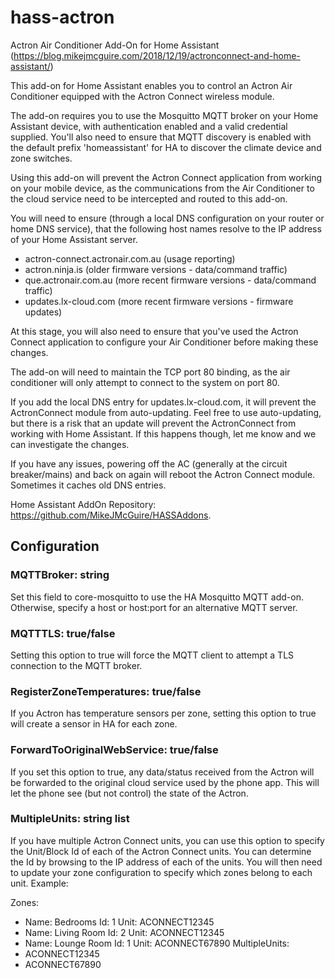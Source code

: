 # hass-actron
Actron Air Conditioner Add-On for Home Assistant (https://blog.mikejmcguire.com/2018/12/19/actronconnect-and-home-assistant/)

This add-on for Home Assistant enables you to control an Actron Air Conditioner equipped with the Actron Connect wireless module. 

The add-on requires you to use the Mosquitto MQTT broker on your Home Assistant device, with authentication enabled and a valid credential supplied. You'll also need to ensure that MQTT discovery is enabled with the default prefix 'homeassistant' for HA to discover the climate device and zone switches.

Using this add-on will prevent the Actron Connect application from working on your mobile device, as the communications from the Air Conditioner to the cloud service need to be intercepted and routed to this add-on.

You will need to ensure (through a local DNS configuration on your router or home DNS service), that the following host names resolve to the IP address of your Home Assistant server.
- actron-connect.actronair.com.au (usage reporting)
- actron.ninja.is (older firmware versions - data/command traffic)
- que.actronair.com.au (more recent firmware versions - data/command traffic)
- updates.lx-cloud.com (more recent firmware versions - firmware updates)

At this stage, you will also need to ensure that you've used the Actron Connect application to configure your Air Conditioner before making these changes.

The add-on will need to maintain the TCP port 80 binding, as the air conditioner will only attempt to connect to the system on port 80.

If you add the local DNS entry for updates.lx-cloud.com, it will prevent the ActronConnect module from auto-updating. Feel free to use auto-updating, but there is a risk that an update will prevent the ActronConnect from working with Home Assistant. If this happens though, let me know and we can investigate the changes.

If you have any issues, powering off the AC (generally at the circuit breaker/mains) and back on again will reboot the Actron Connect module. Sometimes it caches old DNS entries.

Home Assistant AddOn Repository: https://github.com/MikeJMcGuire/HASSAddons.

## Configuration
### MQTTBroker: string
Set this field to core-mosquitto to use the HA Mosquitto MQTT add-on. Otherwise, specify a host or host:port for an alternative MQTT server.

### MQTTTLS: true/false
Setting this option to true will force the MQTT client to attempt a TLS connection to the MQTT broker.

### RegisterZoneTemperatures: true/false
If you Actron has temperature sensors per zone, setting this option to true will create a sensor in HA for each zone.

### ForwardToOriginalWebService: true/false
If you set this option to true, any data/status received from the Actron will be forwarded to the original cloud service used by the phone app. This will let the phone see (but not control) the state of the Actron.

### MultipleUnits: string list
If you have multiple Actron Connect units, you can use this option to specify the Unit/Block Id of each of the Actron Connect units. You can determine the Id by browsing to the IP address of each of the units. You will then need to update your zone configuration to specify which zones belong to each unit. Example:

Zones:
  - Name: Bedrooms
    Id: 1
    Unit: ACONNECT12345
  - Name: Living Room
    Id: 2
    Unit: ACONNECT12345
  - Name: Lounge Room
    Id: 1
    Unit: ACONNECT67890
MultipleUnits:
  - ACONNECT12345
  - ACONNECT67890